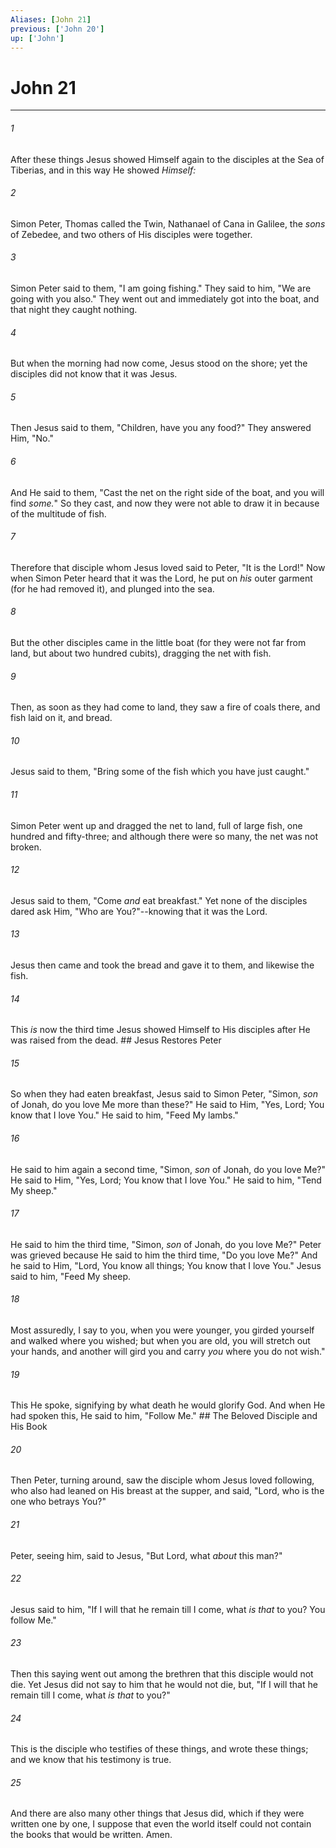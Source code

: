 ```yaml
---
Aliases: [John 21]
previous: ['John 20']
up: ['John']
---
```

# John 21

***


###### 1 
After these things Jesus showed Himself again to the disciples at the Sea of Tiberias, and in this way He showed _Himself:_ 

###### 2 
Simon Peter, Thomas called the Twin, Nathanael of Cana in Galilee, the _sons_ of Zebedee, and two others of His disciples were together. 

###### 3 
Simon Peter said to them, "I am going fishing." They said to him, "We are going with you also." They went out and immediately got into the boat, and that night they caught nothing. 

###### 4 
But when the morning had now come, Jesus stood on the shore; yet the disciples did not know that it was Jesus. 

###### 5 
Then Jesus said to them, "Children, have you any food?" They answered Him, "No." 

###### 6 
And He said to them, "Cast the net on the right side of the boat, and you will find _some._" So they cast, and now they were not able to draw it in because of the multitude of fish. 

###### 7 
Therefore that disciple whom Jesus loved said to Peter, "It is the Lord!" Now when Simon Peter heard that it was the Lord, he put on _his_ outer garment (for he had removed it), and plunged into the sea. 

###### 8 
But the other disciples came in the little boat (for they were not far from land, but about two hundred cubits), dragging the net with fish. 

###### 9 
Then, as soon as they had come to land, they saw a fire of coals there, and fish laid on it, and bread. 

###### 10 
Jesus said to them, "Bring some of the fish which you have just caught." 

###### 11 
Simon Peter went up and dragged the net to land, full of large fish, one hundred and fifty-three; and although there were so many, the net was not broken. 

###### 12 
Jesus said to them, "Come _and_ eat breakfast." Yet none of the disciples dared ask Him, "Who are You?"--knowing that it was the Lord. 

###### 13 
Jesus then came and took the bread and gave it to them, and likewise the fish. 

###### 14 
This _is_ now the third time Jesus showed Himself to His disciples after He was raised from the dead. ## Jesus Restores Peter 

###### 15 
So when they had eaten breakfast, Jesus said to Simon Peter, "Simon, _son_ of Jonah, do you love Me more than these?" He said to Him, "Yes, Lord; You know that I love You." He said to him, "Feed My lambs." 

###### 16 
He said to him again a second time, "Simon, _son_ of Jonah, do you love Me?" He said to Him, "Yes, Lord; You know that I love You." He said to him, "Tend My sheep." 

###### 17 
He said to him the third time, "Simon, _son_ of Jonah, do you love Me?" Peter was grieved because He said to him the third time, "Do you love Me?" And he said to Him, "Lord, You know all things; You know that I love You." Jesus said to him, "Feed My sheep. 

###### 18 
Most assuredly, I say to you, when you were younger, you girded yourself and walked where you wished; but when you are old, you will stretch out your hands, and another will gird you and carry _you_ where you do not wish." 

###### 19 
This He spoke, signifying by what death he would glorify God. And when He had spoken this, He said to him, "Follow Me." ## The Beloved Disciple and His Book 

###### 20 
Then Peter, turning around, saw the disciple whom Jesus loved following, who also had leaned on His breast at the supper, and said, "Lord, who is the one who betrays You?" 

###### 21 
Peter, seeing him, said to Jesus, "But Lord, what _about_ this man?" 

###### 22 
Jesus said to him, "If I will that he remain till I come, what _is that_ to you? You follow Me." 

###### 23 
Then this saying went out among the brethren that this disciple would not die. Yet Jesus did not say to him that he would not die, but, "If I will that he remain till I come, what _is that_ to you?" 

###### 24 
This is the disciple who testifies of these things, and wrote these things; and we know that his testimony is true. 

###### 25 
And there are also many other things that Jesus did, which if they were written one by one, I suppose that even the world itself could not contain the books that would be written. Amen.
